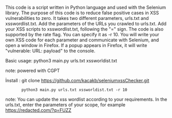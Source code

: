 This code is a script written in Python language and used with the Selenium library. The purpose of this code is to reduce false positive cases in XSS vulnerabilities to zero. It takes two different parameters, urls.txt and xsswordlist.txt. Add the parameters of the URLs you crawled to urls.txt. Add your XSS scripts to xsswordlist.txt, following the "=" sign. The code is also supported by the rate flag. You can specify it as -r 10. You will write your own XSS code for each parameter and communicate with Selenium, and open a window in Firefox. If a popup appears in Firefox, it will write "vulnerable: URL: payload" to the console.


Basic usage: python3 main.py urls.txt xssworldist.txt




note: powered with CGPT

İnstall :  git clone https://github.com/kacakb/seleniumxssChecker.git

           python3 main.py urls.txt xssworldist.txt -r 10

note: You can update the xss wordlist according to your requirements. In the urls.txt, enter the parameters of your scope, for example https://redacted.com/?q=FUZZ
